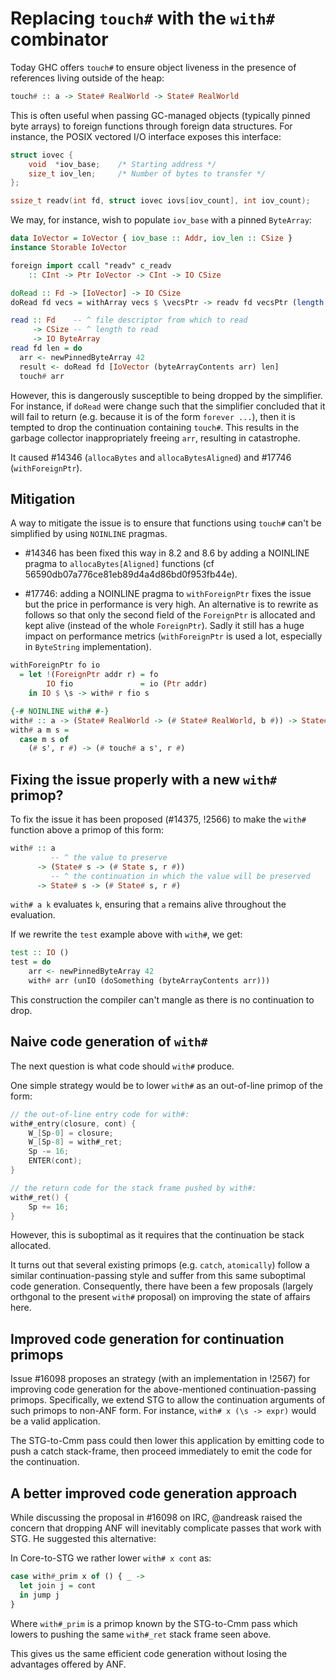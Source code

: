 # Replacing `touch#` with the `with#` combinator

Today GHC offers `touch#` to ensure object liveness in the presence of
references living outside of the heap:

```haskell
touch# :: a -> State# RealWorld -> State# RealWorld
```
This is often useful when passing GC-managed objects (typically pinned byte
arrays) to foreign functions through foreign data structures. For instance,
the POSIX vectored I/O interface exposes this interface:

```c
struct iovec {
    void  *iov_base;    /* Starting address */
    size_t iov_len;     /* Number of bytes to transfer */
};

ssize_t readv(int fd, struct iovec iovs[iov_count], int iov_count);
```
We may, for instance, wish to populate `iov_base` with a pinned `ByteArray`:

```haskell
data IoVector = IoVector { iov_base :: Addr, iov_len :: CSize }
instance Storable IoVector

foreign import ccall "readv" c_readv
    :: CInt -> Ptr IoVector -> CInt -> IO CSize

doRead :: Fd -> [IoVector] -> IO CSize
doRead fd vecs = withArray vecs $ \vecsPtr -> readv fd vecsPtr (length vecs)

read :: Fd    -- ^ file descriptor from which to read
     -> CSize -- ^ length to read
     -> IO ByteArray
read fd len = do
  arr <- newPinnedByteArray 42
  result <- doRead fd [IoVector (byteArrayContents arr) len]
  touch# arr
```

However, this is dangerously susceptible to being dropped by the simplifier.
For instance, if `doRead` were change such that the simplifier concluded that
it will fail to return (e.g.  because it is of the form `forever ...`), then it
is tempted to drop the continuation containing `touch#`. This results in the
garbage collector inappropriately freeing `arr`, resulting in catastrophe.

It caused #14346 (`allocaBytes` and `allocaBytesAligned`) and #17746 (`withForeignPtr`).

Mitigation
----------

A way to mitigate the issue is to ensure that functions using `touch#` can't be simplified by using ``NOINLINE`` pragmas.

* #14346 has been fixed this way in 8.2 and 8.6 by adding a NOINLINE pragma to `allocaBytes[Aligned]` functions (cf 56590db07a776ce81eb89d4a4d86bd0f953fb44e).

* #17746: adding a NOINLINE pragma to `withForeignPtr` fixes the issue but the price in performance is very high. An alternative is to rewrite as follows so that only the second field of the `ForeignPtr` is allocated and kept alive (instead of the whole `ForeignPtr`). Sadly it still has a huge impact on performance metrics (`withForeignPtr` is used a lot, especially in `ByteString` implementation).

```haskell
withForeignPtr fo io
  = let !(ForeignPtr addr r) = fo
        IO fio               = io (Ptr addr)
    in IO $ \s -> with# r fio s

{-# NOINLINE with# #-}
with# :: a -> (State# RealWorld -> (# State# RealWorld, b #)) -> State# RealWorld -> (# State# RealWorld, b #)
with# a m s =
  case m s of
    (# s', r #) -> (# touch# a s', r #)

```



Fixing the issue properly with a new `with#` primop?
----------------------------------------------------

To fix the issue it has been proposed (#14375, !2566) to make the `with#`
function above a primop of this form:

```haskell
with# :: a
         -- ^ the value to preserve
      -> (State# s -> (# State s, r #))
         -- ^ the continuation in which the value will be preserved
      -> State# s -> (# State# s, r #)
```

`with# a k` evaluates `k`, ensuring that `a` remains alive throughout the evaluation. 

If we rewrite the `test` example above with `with#`, we get:

```haskell
test :: IO ()
test = do
    arr <- newPinnedByteArray 42
    with# arr (unIO (doSomething (byteArrayContents arr)))
```

This construction the compiler can't mangle as there is no continuation to drop.

Naive code generation of `with#`
-----------------------------------

The next question is what code should `with#` produce.

One simple strategy would be to lower `with#` as an out-of-line primop of the form:

```c
// the out-of-line entry code for with#:
with#_entry(closure, cont) {
    W_[Sp-0] = closure;
    W_[Sp-8] = with#_ret;
    Sp -= 16;
    ENTER(cont);
}

// the return code for the stack frame pushed by with#:
with#_ret() {
    Sp += 16;
}
```

However, this is suboptimal as it requires that the continuation be stack
allocated.

It turns out that several existing primops (e.g. `catch`,
`atomically`) follow a similar continuation-passing style and suffer from
this same suboptimal code generation. Consequently, there have been a few
proposals (largely orthgonal to the present `with#` proposal) on improving the
state of affairs here.

Improved code generation for continuation primops
-------------------------------------------------

Issue #16098 proposes an strategy (with an implementation in !2567) for
improving code generation for the above-mentioned continuation-passing primops.
Specifically, we extend STG to allow the continuation arguments of such primops
to non-ANF form. For instance, `with# x (\s -> expr)` would be a valid
application.

The STG-to-Cmm pass could then lower this application by emitting code to push
a catch stack-frame, then proceed immediately to emit the code for the
continuation.

A better improved code generation approach
------------------------------------------

While discussing the proposal in #16098 on IRC, @andreask raised the concern
that dropping ANF will inevitably complicate passes that work with STG.
He suggested this alternative:

In Core-to-STG we rather lower `with# x cont` as:
```haskell
case with#_prim x of () { _ ->
  let join j = cont
  in jump j
}
```
Where `with#_prim` is a primop known by the STG-to-Cmm pass which lowers to
pushing the same `with#_ret` stack frame seen above.

This gives us the same efficient code generation without losing the advantages
offered by ANF.
